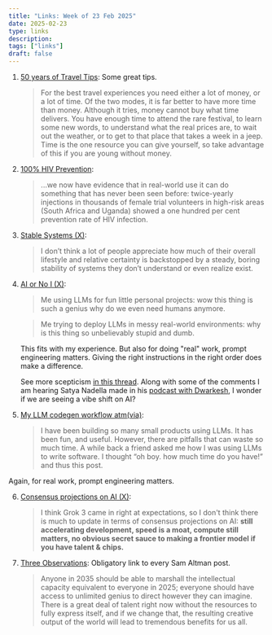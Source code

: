 ```yaml
---
title: "Links: Week of 23 Feb 2025"
date: 2025-02-23
type: links
description:
tags: ["links"]
draft: false
---
```


1. [50 years of Travel Tips](https://kk.org/thetechnium/50-years-of-travel-tips/): Some great tips. 
    >For the best travel experiences you need either a lot of money, or a lot of time. Of the two modes, it is far better to have more time than money. Although it tries, money cannot buy what time delivers. You have enough time to attend the rare festival, to learn some new words, to understand what the real prices are, to wait out the weather, or to get to that place that takes a week in a jeep. Time is the one resource you can give yourself, so take advantage of this if you are young without money.

2. [100% HIV Prevention](https://www.science.org/content/blog-post/prevention-hiv): 
    > ...we now have evidence that in real-world use it can do something that has never been seen before: twice-yearly injections in thousands of female trial volunteers in high-risk areas (South Africa and Uganda) showed a one hundred per cent prevention rate of HIV infection.    

3. [Stable Systems (X)](https://x.com/jasonc_nc/status/1888213714991546646):
    > I don’t think a lot of people appreciate how much of their overall lifestyle and relative certainty is backstopped by a steady, boring stability of systems they don’t understand or even realize exist.

4. [AI or No I (X)](https://x.com/nabeelqu/status/1888646035624403060): 
    >Me using LLMs for fun little personal projects: wow this thing is such a genius why do we even need humans anymore. 
    
    >Me trying to deploy LLMs in messy real-world environments: why is this thing so unbelievably stupid and dumb.

    This fits with my experience. But also for doing "real" work, prompt engineering matters. Giving the right instructions in the right order does make a difference.  

    See more scepticism [in this thread](https://x.com/getjonwithit/status/1892054184146411878). Along with some of the comments I am hearing Satya Nadella made in his [podcast with Dwarkesh](https://www.dwarkeshpatel.com/p/satya-nadella), I wonder if we are seeing a vibe shift on AI?

5. [My LLM codegen workflow atm](https://harper.blog/2025/02/16/my-llm-codegen-workflow-atm/)[(via)](https://simonwillison.net/2025/Feb/21/my-llm-codegen-workflow-atm/#atom-everything): 
    >I have been building so many small products using LLMs. It has been fun, and useful. However, there are pitfalls that can waste so much time. A while back a friend asked me how I was using LLMs to write software. I thought “oh boy. how much time do you have!” and thus this post.

Again, for real work, prompt engineering matters. 

6. [Consensus projections on AI (X)](https://x.com/emollick/status/1891749764212900242): 
    > I think Grok 3 came in right at expectations, so I don't think there is much to update in terms of consensus projections on AI: **still accelerating development, speed is a moat, compute still matters, no obvious secret sauce to making a frontier model if you have talent & chips.**  

7. [Three Observations](https://blog.samaltman.com/three-observations): Obligatory link to every Sam Altman post. 
    >  Anyone in 2035 should be able to marshall the intellectual capacity equivalent to everyone in 2025; everyone should have access to unlimited genius to direct however they can imagine. There is a great deal of talent right now without the resources to fully express itself, and if we change that, the resulting creative output of the world will lead to tremendous benefits for us all.

